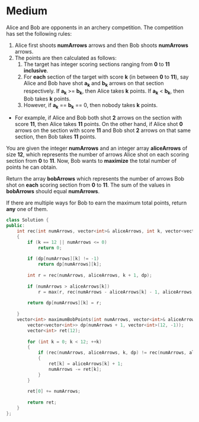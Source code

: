 # Medium

Alice and Bob are opponents in an archery competition. The competition has set the following rules:

1. Alice first shoots **numArrows** arrows and then Bob shoots **numArrows** arrows.
1. The points are then calculated as follows:
    1. The target has integer scoring sections ranging from **0** to **11** **inclusive**.
    1. For **each** section of the target with score **k** (in between **0** to **11**), say Alice and Bob have shot **a<sub>k</sub>** and **b<sub>k</sub>** arrows on that section respectively. If **a<sub>k</sub>** >= **b<sub>k</sub>**, then Alice takes **k** points. If **a<sub>k</sub>** < **b<sub>k</sub>**, then Bob takes **k** points.
    1. However, if **a<sub>k</sub>** == **b<sub>k</sub>** == 0, then nobody takes **k** points.

- For example, if Alice and Bob both shot **2** arrows on the section with score **11**, then Alice takes **11** points. On the other hand, if Alice shot **0** arrows on the section with score **11** and Bob shot **2** arrows on that same section, then Bob takes **11** points.

You are given the integer **numArrows** and an integer array **aliceArrows** of size **12**, which represents the number of arrows Alice shot on each scoring section from **0** to **11**. Now, Bob wants to **maximize** the total number of points he can obtain.

Return the array **bobArrows** which represents the number of arrows Bob shot on **each** scoring section from **0** to **11**. The sum of the values in **bobArrows** should equal **numArrows**.

If there are multiple ways for Bob to earn the maximum total points, return **any** one of them.

```cpp
class Solution {
public:
    int rec(int numArrows, vector<int>& aliceArrows, int k, vector<vector<int>> &dp)
    {
        if (k == 12 || numArrows <= 0)
            return 0;
        
        if (dp[numArrows][k] != -1)
            return dp[numArrows][k];
        
        int r = rec(numArrows, aliceArrows, k + 1, dp);
        
        if (numArrows > aliceArrows[k])
            r = max(r, rec(numArrows - aliceArrows[k] - 1, aliceArrows, k + 1, dp) + k);
        
        return dp[numArrows][k] = r;
        
    }
    vector<int> maximumBobPoints(int numArrows, vector<int>& aliceArrows) {
        vector<vector<int>> dp(numArrows + 1, vector<int>(12, -1));
        vector<int> ret(12);
        
        for (int k = 0; k < 12; ++k)
        {
            if (rec(numArrows, aliceArrows, k, dp) != rec(numArrows, aliceArrows, k + 1, dp))
            {
                ret[k] = aliceArrows[k] + 1;
                numArrows -= ret[k];
            }
        }
        
        ret[0] += numArrows;
        
        return ret;
    }
};
```
